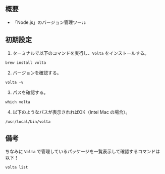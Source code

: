 ## 概要
- 「Node.js」のバージョン管理ツール

## 初期設定
1. ターミナルで以下のコマンドを実行し、`Volta` をインストールする。

```Shell
brew install volta
```

2. バージョンを確認する。

```Shell
volta -v
```

3. パスを確認する。

```Shell
which volta
```

4. 以下のようなパスが表示されればOK（Intel Mac の場合）。

`/usr/local/bin/volta`

## 備考
ちなみに `Volta` で管理しているパッケージを一覧表示して確認するコマンドは以下！

```Shell
volta list
```

